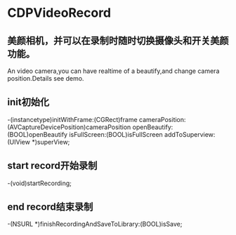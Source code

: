 # CDPVideoRecord
## 美颜相机，并可以在录制时随时切换摄像头和开关美颜功能。
An video camera,you can have realtime of a beautify,and change camera position.Details see demo.

## init初始化
-(instancetype)initWithFrame:(CGRect)frame cameraPosition:(AVCaptureDevicePosition)cameraPosition openBeautify:(BOOL)openBeautify isFullScreen:(BOOL)isFullScreen addToSuperview:(UIView *)superView;

## start record开始录制
-(void)startRecording;

## end record结束录制
-(NSURL *)finishRecordingAndSaveToLibrary:(BOOL)isSave;

